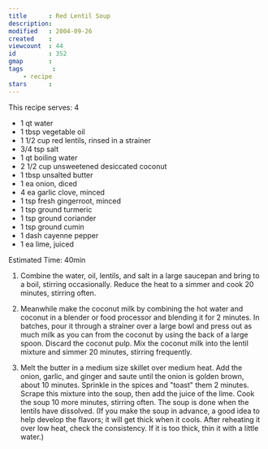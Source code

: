 ```yaml
---
title      : Red Lentil Soup
description: 
modified   : 2004-09-26
created    : 
viewcount  : 44
id         : 352
gmap       : 
tags        :
    - recipe
stars      : 
---
```


This recipe serves: 4    
    
* 1 qt water  
* 1 tbsp vegetable oil  
* 1 1/2 cup red lentils, rinsed in a strainer  
* 3/4 tsp salt  
* 1 qt boiling water  
* 2 1/2 cup unsweetened desiccated coconut  
* 1 tbsp unsalted butter  
* 1 ea onion, diced  
* 4 ea garlic clove, minced  
* 1 tsp fresh gingerroot, minced  
* 1 tsp ground turmeric  
* 1 tsp ground coriander  
* 1 tsp ground cumin  
* 1 dash cayenne pepper  
* 1 ea lime, juiced     

Estimated Time: 40min  
  
1. Combine the water, oil, lentils, and salt in a large saucepan and bring to a boil, stirring occasionally. Reduce the heat to a simmer and cook 20 minutes, stirring often. 

2. Meanwhile make the coconut milk by combining the hot water and coconut in a blender or food processor and blending it for 2 minutes. In batches, pour it through a strainer over a large bowl and press out as much milk as you can from the coconut by using the back of a large spoon. Discard the coconut pulp. Mix the coconut milk into the lentil mixture and simmer 20 minutes, stirring frequently. 
 
3. Melt the butter in a medium size skillet over medium heat. Add the onion, garlic, and ginger and saute until the onion is golden brown, about 10 minutes. Sprinkle in the spices and "toast" them 2 minutes. Scrape this mixture into the soup, then add the juice of the lime. Cook the soup 10 more minutes, stirring often. The soup is done when the lentils have dissolved. (If you make the soup in advance, a good idea to help develop the flavors; it will get thick when it cools. After reheating it over low heat, check the consistency. If it is too thick, thin it with a little water.)  

